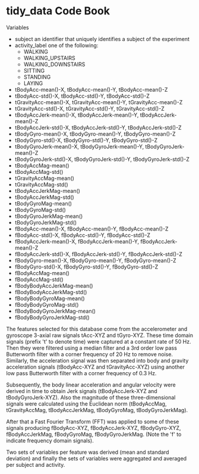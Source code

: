 tidy_data Code Book
===================
Variables
* subject an identifier that uniquely identifies a subject of the experiment
* activity_label one of the following:
  + WALKING
  + WALKING_UPSTAIRS
  + WALKING_DOWNSTAIRS
  + SITTING
  + STANDING
  + LAYING
* tBodyAcc-mean()-X, tBodyAcc-mean()-Y, tBodyAcc-mean()-Z
* tBodyAcc-std()-X, tBodyAcc-std()-Y, tBodyAcc-std()-Z
* tGravityAcc-mean()-X, tGravityAcc-mean()-Y, tGravityAcc-mean()-Z
* tGravityAcc-std()-X, tGravityAcc-std()-Y, tGravityAcc-std()-Z
* tBodyAccJerk-mean()-X, tBodyAccJerk-mean()-Y, tBodyAccJerk-mean()-Z
* tBodyAccJerk-std()-X, tBodyAccJerk-std()-Y, tBodyAccJerk-std()-Z
* tBodyGyro-mean()-X, tBodyGyro-mean()-Y, tBodyGyro-mean()-Z
* tBodyGyro-std()-X, tBodyGyro-std()-Y, tBodyGyro-std()-Z
* tBodyGyroJerk-mean()-X, tBodyGyroJerk-mean()-Y, tBodyGyroJerk-mean()-Z
* tBodyGyroJerk-std()-X, tBodyGyroJerk-std()-Y, tBodyGyroJerk-std()-Z
* tBodyAccMag-mean()
* tBodyAccMag-std()
* tGravityAccMag-mean()
* tGravityAccMag-std()
* tBodyAccJerkMag-mean()
* tBodyAccJerkMag-std()
* tBodyGyroMag-mean()
* tBodyGyroMag-std()
* tBodyGyroJerkMag-mean()
* tBodyGyroJerkMag-std()
* fBodyAcc-mean()-X, fBodyAcc-mean()-Y, fBodyAcc-mean()-Z
* fBodyAcc-std()-X, fBodyAcc-std()-Y, fBodyAcc-std()-Z
* fBodyAccJerk-mean()-X, fBodyAccJerk-mean()-Y, fBodyAccJerk-mean()-Z
* fBodyAccJerk-std()-X, fBodyAccJerk-std()-Y, fBodyAccJerk-std()-Z
* fBodyGyro-mean()-X, fBodyGyro-mean()-Y, fBodyGyro-mean()-Z
* fBodyGyro-std()-X, fBodyGyro-std()-Y, fBodyGyro-std()-Z
* fBodyAccMag-mean()
* fBodyAccMag-std()
* fBodyBodyAccJerkMag-mean()
* fBodyBodyAccJerkMag-std()
* fBodyBodyGyroMag-mean()
* fBodyBodyGyroMag-std()
* fBodyBodyGyroJerkMag-mean()
* fBodyBodyGyroJerkMag-std()

The features selected for this database come from the accelerometer and gyroscope 3-axial raw signals tAcc-XYZ and tGyro-XYZ. These time domain signals (prefix 't' to denote time) were captured at a constant rate of 50 Hz. Then they were filtered using a median filter and a 3rd order low pass Butterworth filter with a corner frequency of 20 Hz to remove noise. Similarly, the acceleration signal was then separated into body and gravity acceleration signals (tBodyAcc-XYZ and tGravityAcc-XYZ) using another low pass Butterworth filter with a corner frequency of 0.3 Hz. 

Subsequently, the body linear acceleration and angular velocity were derived in time to obtain Jerk signals (tBodyAccJerk-XYZ and tBodyGyroJerk-XYZ). Also the magnitude of these three-dimensional signals were calculated using the Euclidean norm (tBodyAccMag, tGravityAccMag, tBodyAccJerkMag, tBodyGyroMag, tBodyGyroJerkMag). 

After that a Fast Fourier Transform (FFT) was applied to some of these signals producing fBodyAcc-XYZ, fBodyAccJerk-XYZ, fBodyGyro-XYZ, fBodyAccJerkMag, fBodyGyroMag, fBodyGyroJerkMag. (Note the 'f' to indicate frequency domain signals). 

Two sets of variables per feature was derived (mean and standard deviation) and finally the sets of variables were aggregated and averaged per subject and activity.
